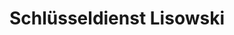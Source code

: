 ---
title: "Schlüsseldienst Lisowski"
url: /berlin/schluesseldienst-lisowski/
shop: Schlüsseldienst
---